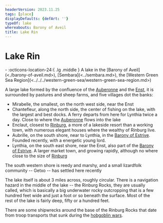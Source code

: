 ```yaml
---
headerVersion: 2023.11.25
tags: [place]
displayDefaults: {defArt: ''}
typeOf: lake
whereabouts: Barony of Aveil
title: Lake Rin
---
```

# Lake Rin
<div class="grid cards ext-narrow-margin ext-one-column" markdown>
-    :octicons-location-24:{ .lg .middle } A lake in the [Barony of Aveil](<./barony-of-aveil.md>), [Sembara](<../sembara.md>), the [Western Green Sea Region](<../../../western-green-sea/western-green-sea-region.md>)  
</div>


A large lake formed by the confluence of the [Auberonne](<../../rivers/wistel-enst-watershed/auberonne.md>) and the [Enst](<../../rivers/wistel-enst-watershed/enst.md>), it is surrounded by pastures and sheep farms, and five villages dot the banks:

* Mirabelle, the smallest, on the north west side, near the Enst
* Chantefleur, along the north side, the center of fishing on the lake, with the largest and best docks. A ferry departs from here for Lynthia twice a day. Close to where the [Auberonne](<../../rivers/wistel-enst-watershed/auberonne.md>) flows into the lake
* Enclaut, closest to [Rinburg](<./rinburg.md>), a more of a lakeside resort than a working town, with numerous elegant houses where the wealthy of Rinburg live. 
* Aubrille, on the south shore, near to Lynthia, in the [Barony of Estrive](<../borderlands/barony-of-estrive.md>). Founded recently, with a energetic young lord.
* Lynthia, on the south east shore, near the Enst, also part of the [Barony of Estrive](<../borderlands/barony-of-estrive.md>). A larger market town, and growing rapidly, although no where close to the size of [Rinburg](<./rinburg.md>)

The south western shore is reedy and marshy, and a small lizardfolk community -- Getxo -- has settled here recently

The lake itself is about 3 miles across, roughly circular. There is a navigation hazard in the middle of the lake -- the Rinburg Rocks, they are usually called, which is basically a big underwater rocky outcropping that is a few hundred feet wide and just a foot or so beneath the surface. Most of the rest of the lake is fairly deep, fifty or a hundred feet.

There are some shipwrecks around the base of the Rinburg Rocks that date from troop transports that sunk during the [hobgoblin wars](<../../../../history/third-hobgoblin-war-sembara.md>).  